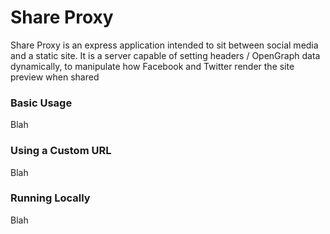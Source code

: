 # Share Proxy
Share Proxy is an express application intended to sit between social media and a static site.  It is a server capable of setting headers / OpenGraph data dynamically, to manipulate how Facebook and Twitter render the site preview when shared

### Basic Usage
Blah

### Using a Custom URL
Blah

### Running Locally
Blah
